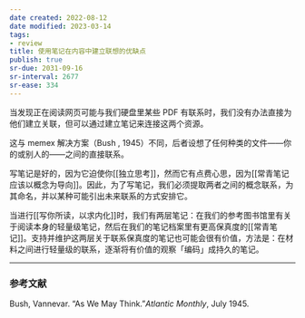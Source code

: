 ```yaml
---
date created: 2022-08-12
date modified: 2023-03-14
tags:
- review
title: 使用笔记在内容中建立联想的优缺点
publish: true
sr-due: 2031-09-16
sr-interval: 2677
sr-ease: 334
---
```

当发现正在阅读网页可能与我们硬盘里某些 PDF 有联系时，我们没有办法直接为他们建立关联，但可以通过建立笔记来连接这两个资源。

这与 memex 解决方案（Bush , 1945）不同，后者设想了任何种类的文件——你的或别人的——之间的直接联系。

写笔记是好的，因为它迫使你[[独立思考]]，然而它有点费心思，因为[[常青笔记应该以概念为导向]]。因此，为了写笔记，我们必须提取两者之间的概念联系，为其命名，并以某种可能引出未来联系的方式安排它。

当进行[[写你所读，以求内化]]时，我们有两层笔记：在我们的参考图书馆里有关于阅读本身的轻量级笔记，然后在我们的笔记档案里有更高保真度的[[常青笔记]]。支持并维护这两层关于联系保真度的笔记也可能会很有价值，方法是：在材料之间进行轻量级的联系，逐渐将有价值的观察「编码」成持久的笔记。

___

### 参考文献

Bush, Vannevar. “As We May Think.”*Atlantic Monthly*, July 1945.
